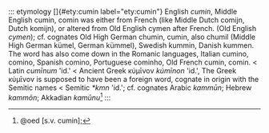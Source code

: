::: etymology
[]{#ety:cumin label="ety:cumin"} English *cumin*, Middle English cumin,
comin was either from French (like Middle Dutch comijn, Dutch komijn),
or altered from Old English cymen after French. (Old English *cymen*);
cf. cognates Old High German chumin, cumin, also chumil (Middle High
German kümel, German kümmel), Swedish kummin, Danish kummen. The word
has also come down in the Romanic languages, Italian cumino, comino,
Spanish comino, Portuguese cominho, Old French cumin, comin. \< Latin
*cumīnum* 'id.' \< Ancient Greek κύμῑνον *kúmīnon* 'id.', The Greek
κύμῑνον is supposed to have been a foreign word, cognate in origin with
the Semitic names \< Semitic *\*kmn* 'id.'; cf. cognates Arabic
*kammūn*; Hebrew *kammōn*; Akkadian *kamūnu*[^1]
:::

[^1]: @oed [s.v. cumin];
